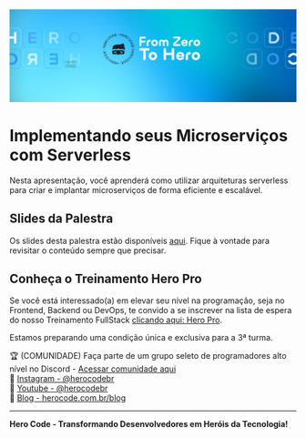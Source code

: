 <img width="auto" src="https://github.com/HeroCodeBR/.github/blob/main/GITHUB.png">

# Implementando seus Microserviços com Serverless

Nesta apresentação, você aprenderá como utilizar arquiteturas serverless para criar e implantar microserviços de forma eficiente e escalável.

## Slides da Palestra

Os slides desta palestra estão disponíveis [aqui](link-para-os-slides). Fique à vontade para revisitar o conteúdo sempre que precisar.

## Conheça o Treinamento Hero Pro

Se você está interessado(a) em elevar seu nível na programação, seja no Frontend, Backend ou DevOps, te convido a se inscrever na lista de espera do nosso Treinamento FullStack [clicando aqui: Hero Pro](https://herocode.com.br/close?utm_source=nodebr23&utm_medium=serveless-speach). 

Estamos preparando uma condição única e exclusiva para a 3ª turma.

🏆 (COMUNIDADE) Faça parte de um grupo seleto de programadores alto nível no Discord - [Acessar comunidade aqui](https://discord.com/invite/TmU4DdsK7N)</br>
📸 [Instagram - @herocodebr](https://www.youtube.com/@herocodebr)</br>
🎥 [Youtube - @herocodebr](https://www.instagram.com/herocodebr/)</br>
📝 [Blog - herocode.com.br/blog](https://herocode.com.br/blog?utm_source=nodebr23&utm_medium=serveless-speach)</br>

---

**Hero Code - Transformando Desenvolvedores em Heróis da Tecnologia!**
